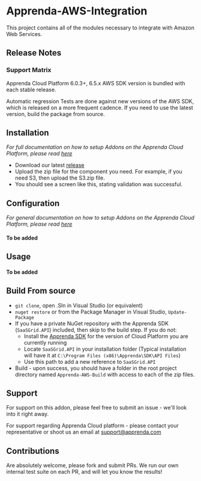 Apprenda-AWS-Integration
========================

This project contains all of the modules necessary to integrate with Amazon Web Services.

Release Notes
--------------

### Support Matrix
Apprenda Cloud Platform 6.0.3+, 6.5.x
AWS SDK version is bundled with each stable release.

Automatic regression Tests are done against new versions of the AWS SDK, which is released on a more frequent cadence. If you need to use the latest version, build the package from source.

Installation
------------
_For full documentation on how to setup Addons on the Apprenda Cloud Platform, please read [here]()_
- Download our latest [release]()
- Upload the zip file for the component you need. For example, if you need S3, then upload the S3.zip file.
- You should see a screen like this, stating validation was successful.

Configuration
-------------
_For general documentation on how to setup Addons on the Apprenda Cloud Platform, please read [here]()_

#### To be added

Usage
-----

#### To be added

Build From source
-----------------
- `git clone`, open .Sln in Visual Studio (or equivalent)
- `nuget restore` or from the Package Manager in Visual Studio, `Update-Package`
- If you have a private NuGet repository with the Apprenda SDK (`SaaSGrid.API`) included, then skip to the build step. If you do not:
  - Install the [Apprenda SDK]() for the version of Cloud Platform you are currently running
  - Locate `SaaSGrid.API` in your installation folder (Typical installation will have it at `C:\Program Files (x86)\Apprenda\SDK\API Files`)
  - Use this path to add a new reference to `SaaSGrid.API`
- Build - upon success, you should have a folder in the root project directory named `Apprenda-AWS-Build` with access to each of the zip files.

Support
-------
For support on this addon, please feel free to submit an issue - we'll look into it right away.

For support regarding Apprenda Cloud platform - please contact your representative or shoot us an email at support@apprenda.com

Contributions
-------------
Are absolutely welcome, please fork and submit PRs. We run our own internal test suite on each PR, and will let you know the results!
